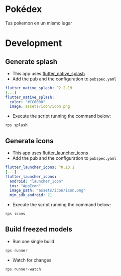 # Pokédex

Tus pokemon en un mismo lugar

# Development 

## Generate splash

- This app uses [flutter_native_splash](https://pub.dev/packages/flutter_native_splash)
- Add the pub and the configuration to `pubspec.yaml`

``` yaml
flutter_native_splash: ^2.2.19
[...]
flutter_native_splash:
  color: "#CC0000"
  image: assets/icon/icon.png
```

- Execute the script running the command below:
```bash
rps splash
```

## Generate icons
- This app uses [flutter_launcher_icons](https://pub.dev/packages/flutter_launcher_icons)
- Add the pub and the configuration to `pubspec.yaml`

``` yaml
flutter_launcher_icons: ^0.13.1
[...]
flutter_launcher_icons:
  android: "launcher_icon"
  ios: "AppIcon"
  image_path: "assets/icon/icon.png"
  min_sdk_android: 21
```

- Execute the script running the command below:
```bash
rps icons
```

## Build freezed models

- Run one single build
```bash
rps runner
```

- Watch for changes
```bash
rps runner-watch
```